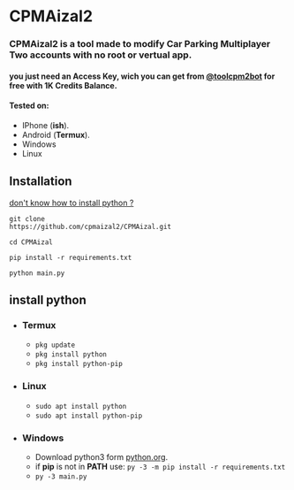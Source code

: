 # CPMAizal2
<h3>CPMAizal2 is a tool made to modify Car Parking Multiplayer Two accounts with no root or vertual app.</h3>
<h4>you just need an Access Key, wich you can get from <a href="https://t.me/toolcpm2bot">@toolcpm2bot</a> for free with 1K Credits Balance.</h4>


#### Tested on:
- IPhone (**ish**).
- Android (**Termux**).
- Windows
- Linux

## Installation
[don't know how to install python ?](#install-python)
```
git clone
https://github.com/cpmaizal2/CPMAizal.git
```
```
cd CPMAizal
```
```
pip install -r requirements.txt
```
```
python main.py
```

## install python

- ### Termux
    - `pkg update`
    - `pkg install python`
    - `pkg install python-pip`

- ### Linux
    - `sudo apt install python`
    - `sudo apt install python-pip`

- ### Windows
    - Download python3 form [python.org](https://www.python.org/downloads/).
    - if **pip** is not in **PATH** use: `py -3 -m pip install -r requirements.txt`
    - `py -3 main.py`
